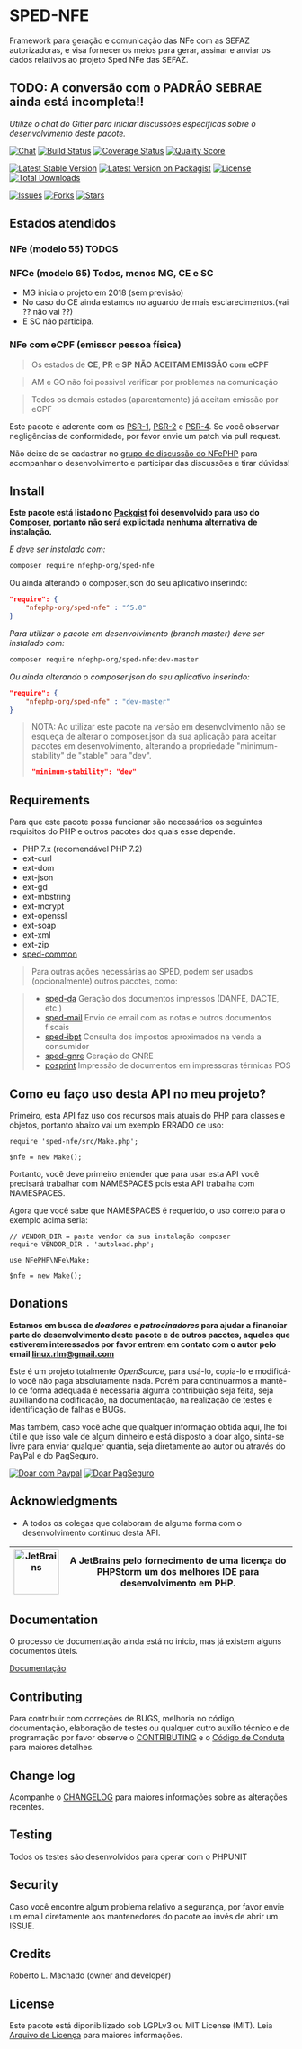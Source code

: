 # SPED-NFE 

Framework para geração e comunicação das NFe com as SEFAZ autorizadoras, e visa fornecer os meios para gerar, assinar e anviar os dados relativos ao projeto Sped NFe das SEFAZ.

## TODO: A conversão com o PADRÃO SEBRAE ainda está incompleta!!

*Utilize o chat do Gitter para iniciar discussões específicas sobre o desenvolvimento deste pacote.*

[![Chat][ico-gitter]][link-gitter]
[![Build Status][ico-travis]][link-travis]
[![Coverage Status][ico-scrutinizer]][link-scrutinizer]
[![Quality Score][ico-code-quality]][link-code-quality]

[![Latest Stable Version][ico-stable]][link-packagist]
[![Latest Version on Packagist][ico-version]][link-packagist]
[![License][ico-license]][link-packagist]
[![Total Downloads][ico-downloads]][link-downloads]

[![Issues][ico-issues]][link-issues]
[![Forks][ico-forks]][link-forks]
[![Stars][ico-stars]][link-stars]

## Estados atendidos

### NFe (modelo 55) TODOS

### NFCe (modelo 65) Todos, menos MG, CE e SC

- MG inicia o projeto em 2018 (sem previsão)
- No caso do CE ainda estamos no aguardo de mais esclarecimentos.(vai ?? não vai ??)
- E SC não participa.

### NFe com eCPF (emissor pessoa física)

> Os estados de **CE**, **PR** e **SP** **NÃO ACEITAM EMISSÃO com eCPF**

> AM e GO não foi possivel verificar por problemas na comunicação

> Todos os demais estados (aparentemente) já aceitam emissão por eCPF

Este pacote é aderente com os [PSR-1], [PSR-2] e [PSR-4]. Se você observar negligências de conformidade, por favor envie um patch via pull request.

[PSR-1]: https://github.com/php-fig/fig-standards/blob/master/accepted/PSR-1-basic-coding-standard.md
[PSR-2]: https://github.com/php-fig/fig-standards/blob/master/accepted/PSR-2-coding-style-guide.md
[PSR-4]: https://github.com/php-fig/fig-standards/blob/master/accepted/PSR-4-autoloader.md

Não deixe de se cadastrar no [grupo de discussão do NFePHP](http://groups.google.com/group/nfephp) para acompanhar o desenvolvimento e participar das discussões e tirar dúvidas!

## Install

**Este pacote está listado no [Packgist](https://packagist.org/) foi desenvolvido para uso do [Composer](https://getcomposer.org/), portanto não será explicitada nenhuma alternativa de instalação.**

*E deve ser instalado com:*
```bash
composer require nfephp-org/sped-nfe
```
Ou ainda alterando o composer.json do seu aplicativo inserindo:
```json
"require": {
    "nfephp-org/sped-nfe" : "^5.0"
}
```

*Para utilizar o pacote em desenvolvimento (branch master) deve ser instalado com:*
```bash
composer require nfephp-org/sped-nfe:dev-master
```

*Ou ainda alterando o composer.json do seu aplicativo inserindo:*
```json
"require": {
    "nfephp-org/sped-nfe" : "dev-master"
}
```

> NOTA: Ao utilizar este pacote na versão em desenvolvimento não se esqueça de alterar o composer.json da sua aplicação para aceitar pacotes em desenvolvimento, alterando a propriedade "minimum-stability" de "stable" para "dev".
> ```json
> "minimum-stability": "dev"
> ```

## Requirements

Para que este pacote possa funcionar são necessários os seguintes requisitos do PHP e outros pacotes dos quais esse depende.

- PHP 7.x (recomendável PHP 7.2) 
- ext-curl
- ext-dom
- ext-json
- ext-gd
- ext-mbstring
- ext-mcrypt
- ext-openssl
- ext-soap
- ext-xml
- ext-zip
- [sped-common](https://github.com/nfephp-org/sped-common)

> Para outras ações necessárias ao SPED, podem ser usados (opcionalmente) outros pacotes, como:

> - [sped-da](https://github.com/nfephp-org/sped-da) Geração dos documentos impressos (DANFE, DACTE, etc.)
> - [sped-mail](https://github.com/nfephp-org/sped-mail) Envio de email com as notas e outros documentos fiscais 
> - [sped-ibpt](https://github.com/nfephp-org/sped-ibpt) Consulta dos impostos aproximados na venda a consumidor
> - [sped-gnre](https://github.com/nfephp-org/sped-gnre) Geração do GNRE
> - [posprint](https://github.com/nfephp-org/posprint) Impressão de documentos em impressoras térmicas POS


## Como eu faço uso desta API no meu projeto?

Primeiro, esta API faz uso dos recursos mais atuais do PHP para classes e objetos, portanto abaixo vai um exemplo ERRADO de uso:
```
require 'sped-nfe/src/Make.php';

$nfe = new Make();
```
Portanto, você deve primeiro entender que para usar esta API você precisará trabalhar com NAMESPACES pois esta API trabalha com NAMESPACES.

Agora que você sabe que NAMESPACES é requerido, o uso correto para o exemplo acima seria:
```
// VENDOR_DIR = pasta vendor da sua instalação composer
require VENDOR_DIR . 'autoload.php';

use NFePHP\NFe\Make;

$nfe = new Make();
```


## Donations

**Estamos em busca de *doadores* e *patrocinadores* para ajudar a financiar parte do desenvolvimento deste pacote e de outros pacotes, aqueles que estiverem interessados por favor entrem em contato com o autor pelo email linux.rlm@gmail.com** 

Este é um projeto totalmente *OpenSource*, para usá-lo, copia-lo e modificá-lo você não paga absolutamente nada. Porém para continuarmos a mantê-lo de forma adequada é necessária alguma contribuição seja feita, seja auxiliando na codificação, na documentação, na realização de testes e identificação de falhas e BUGs.

Mas também, caso você ache que qualquer informação obtida aqui, lhe foi útil e que isso vale de algum dinheiro e está disposto a doar algo, sinta-se livre para enviar qualquer quantia, seja diretamente ao autor ou através do PayPal e do PagSeguro.

<a target="_blank" href="https://www.paypal.com/cgi-bin/webscr?cmd=_donations&business=linux%2erlm%40gmail%2ecom&lc=BR&item_name=NFePHP%20OpenSource%20API&item_number=nfephp&currency_code=BRL&bn=PP%2dDonationsBF%3abtn_donateCC_LG%2egif%3aNonHostedGuest">
<img alt="Doar com Paypal" src="https://www.paypalobjects.com/pt_BR/BR/i/btn/btn_donateCC_LG.gif"/></a>

<a target="_blank" href="https://pag.ae/bkXPq4">
<img alt="Doar PagSeguro" src="https://stc.pagseguro.uol.com.br/public/img/botoes/doacoes/120x53-doar.gif"/></a>


## Acknowledgments

- A todos os colegas que colaboram de alguma forma com o desenvolvimento continuo desta API.

<a href="https://www.jetbrains.com/?from=NFePHP"><img src="https://github.com/robmachado/sped-nfe/blob/master/docs/images/jetbrains.png" alt="JetBrains" width="80"></a> | A JetBrains pelo fornecimento de uma licença do PHPStorm um dos melhores IDE para desenvolvimento em PHP.
----- | -----

## Documentation

O processo de documentação ainda está no inicio, mas já existem alguns documentos úteis.

[Documentação](docs/Funcionalidades.md)

## Contributing

Para contribuir com correções de BUGS, melhoria no código, documentação, elaboração de testes ou qualquer outro auxílio técnico e de programação por favor observe o [CONTRIBUTING](CONTRIBUTING.md) e o  [Código de Conduta](CONDUCT.md) para maiores detalhes.

## Change log

Acompanhe o [CHANGELOG](CHANGELOG.md) para maiores informações sobre as alterações recentes.

## Testing

Todos os testes são desenvolvidos para operar com o PHPUNIT

## Security

Caso você encontre algum problema relativo a segurança, por favor envie um email diretamente aos mantenedores do pacote ao invés de abrir um ISSUE.

## Credits

Roberto L. Machado (owner and developer)

## License

Este pacote está diponibilizado sob LGPLv3 ou MIT License (MIT). Leia  [Arquivo de Licença](LICENSE.md) para maiores informações.

[ico-stable]: https://poser.pugx.org/nfephp-org/sped-nfe/version
[ico-stars]: https://img.shields.io/github/stars/nfephp-org/sped-nfe.svg?style=flat-square
[ico-forks]: https://img.shields.io/github/forks/nfephp-org/sped-nfe.svg?style=flat-square
[ico-issues]: https://img.shields.io/github/issues/nfephp-org/sped-nfe.svg?style=flat-square
[ico-travis]: https://img.shields.io/travis/nfephp-org/sped-nfe/master.svg?style=flat-square
[ico-scrutinizer]: https://img.shields.io/scrutinizer/coverage/g/nfephp-org/sped-nfe.svg?style=flat-square
[ico-code-quality]: https://img.shields.io/scrutinizer/g/nfephp-org/sped-nfe.svg?style=flat-square
[ico-downloads]: https://img.shields.io/packagist/dt/nfephp-org/sped-nfe.svg?style=flat-square
[ico-version]: https://img.shields.io/packagist/v/nfephp-org/sped-nfe.svg?style=flat-square
[ico-license]: https://poser.pugx.org/nfephp-org/nfephp/license.svg?style=flat-square
[ico-gitter]: https://img.shields.io/badge/GITTER-4%20users%20online-green.svg?style=flat-square


[link-packagist]: https://packagist.org/packages/nfephp-org/sped-nfe
[link-travis]: https://travis-ci.org/nfephp-org/sped-nfe
[link-scrutinizer]: https://scrutinizer-ci.com/g/nfephp-org/sped-nfe/code-structure
[link-code-quality]: https://scrutinizer-ci.com/g/nfephp-org/sped-nfe
[link-downloads]: https://packagist.org/packages/nfephp-org/sped-nfe
[link-author]: https://github.com/nfephp-org
[link-issues]: https://github.com/nfephp-org/sped-nfe/issues
[link-forks]: https://github.com/nfephp-org/sped-nfe/network
[link-stars]: https://github.com/nfephp-org/sped-nfe/stargazers
[link-gitter]: https://gitter.im/nfephp-org/sped-nfe?utm_source=badge&utm_medium=badge&utm_campaign=pr-badge&utm_content=badge
